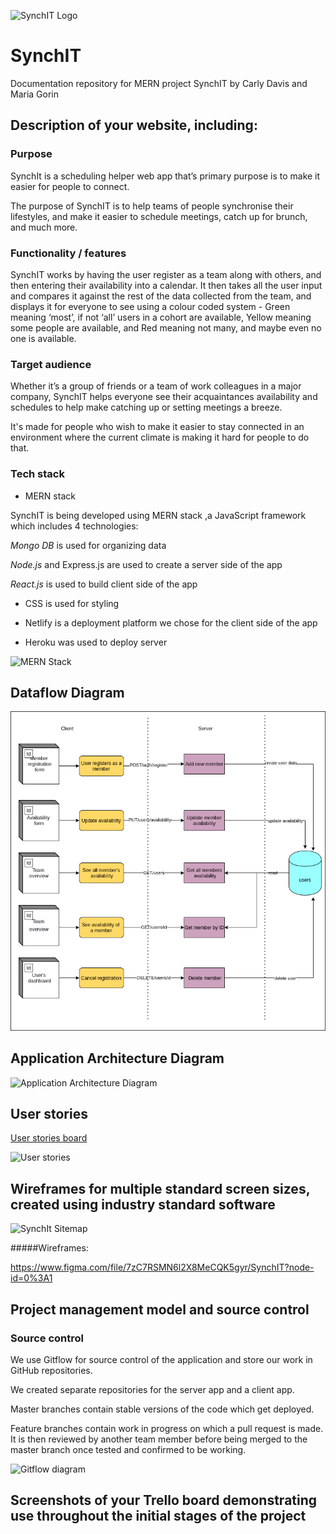![SynchIT Logo](images/synchit-logo.png "SynchIT Logo")


# SynchIT
Documentation repository for MERN project SynchIT by Carly Davis and Maria Gorin

## Description of your website, including:

### Purpose

SynchIt is a scheduling helper web app that’s primary purpose is to make it easier for people to connect.

The purpose of SynchIT is to help teams of people synchronise their lifestyles, and make it easier to schedule meetings, catch up for brunch, and much more.


### Functionality / features

SynchIT works by having the user register as a team along with others, and then entering their availability into a calendar. It then takes all the user input and compares it against the rest of the data collected from the team, and displays it for everyone to see using a colour coded system - Green meaning ‘most’, if not ‘all’ users in a cohort are available, Yellow meaning some people are available, and Red meaning not many, and maybe even no one is available.


### Target audience

Whether it’s a group of friends or a team of work colleagues in a major company, SynchIT helps everyone see their acquaintances availability and schedules to help make catching up or setting meetings a breeze.

It's made for people who wish to make it easier to stay connected in an environment where the current climate is making it hard for people to do that.

### Tech stack

- MERN stack

SynchIT is being developed using MERN stack ,a JavaScript framework which includes 4 technologies:

_Mongo DB_ is used for organizing data

_Node.js_ and Express.js are used to create a server side of the app

_React.js_ is used to build client side of the app

- CSS is used for styling 

- Netlify is a deployment platform we chose for the client side of the app

- Heroku was used to deploy server

![MERN Stack](images/mern-stack.jpeg "MERN")

## Dataflow Diagram

![SynchIT DFD](images/dataflow-diagram.png)

## Application Architecture Diagram

![Application Architecture Diagram](images/architecture-diagram.png)

## User stories

[User stories board](https://app.cardboardit.com/maps/135109#)

![User stories](images/user-stories.png)

## Wireframes for multiple standard screen sizes, created using industry standard software

![SynchIt Sitemap](images/SynchIT-Sitemap.jpeg "SynchIt Sitemap")


#####Wireframes:

https://www.figma.com/file/7zC7RSMN6l2X8MeCQK5gyr/SynchIT?node-id=0%3A1


## Project management model and source control

### Source control

We use Gitflow for source control of the application and store our work in GitHub repositories.

We created separate repositories for the server app and a client app.

Master branches contain stable versions of the code which get deployed.

Feature branches contain work in progress on which a pull request is made. It is then reviewed by another team member before being merged to the master branch once tested and confirmed to be working.

![Gitflow diagram](images/git-workflow.png)

## Screenshots of your Trello board demonstrating use throughout the initial stages of the project
